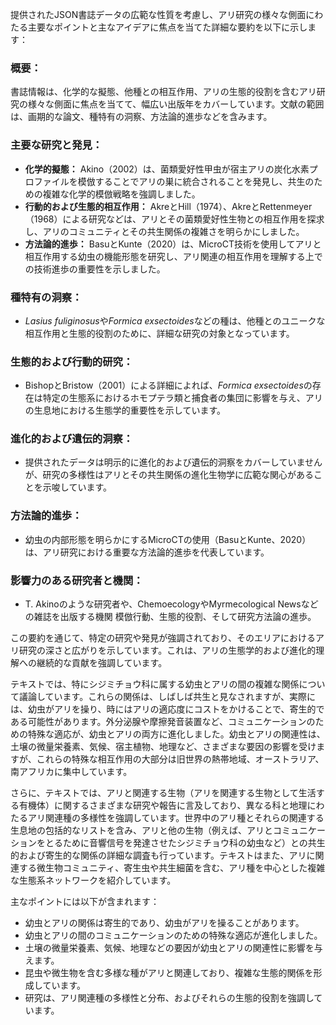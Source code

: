 提供されたJSON書誌データの広範な性質を考慮し、アリ研究の様々な側面にわたる主要なポイントと主なアイデアに焦点を当てた詳細な要約を以下に示します：

### 概要：
書誌情報は、化学的な擬態、他種との相互作用、アリの生態的役割を含むアリ研究の様々な側面に焦点を当てて、幅広い出版年をカバーしています。文献の範囲は、画期的な論文、種特有の洞察、方法論的進歩などを含みます。

### 主要な研究と発見：
- **化学的擬態：** Akino（2002）は、菌類愛好性甲虫が宿主アリの炭化水素プロファイルを模倣することでアリの巣に統合されることを発見し、共生のための複雑な化学的模倣戦略を強調しました。
- **行動的および生態的相互作用：** AkreとHill（1974）、AkreとRettenmeyer（1968）による研究などは、アリとその菌類愛好性生物との相互作用を探求し、アリのコミュニティとその共生関係の複雑さを明らかにしました。
- **方法論的進歩：** BasuとKunte（2020）は、MicroCT技術を使用してアリと相互作用する幼虫の機能形態を研究し、アリ関連の相互作用を理解する上での技術進歩の重要性を示しました。

### 種特有の洞察：
- *Lasius fuliginosus*や*Formica exsectoides*などの種は、他種とのユニークな相互作用と生態的役割のために、詳細な研究の対象となっています。

### 生態的および行動的研究：
- BishopとBristow（2001）による詳細によれば、*Formica exsectoides*の存在は特定の生態系におけるホモプテラ類と捕食者の集団に影響を与え、アリの生息地における生態学的重要性を示しています。

### 進化的および遺伝的洞察：
- 提供されたデータは明示的に進化的および遺伝的洞察をカバーしていませんが、研究の多様性はアリとその共生関係の進化生物学に広範な関心があることを示唆しています。

### 方法論的進歩：
- 幼虫の内部形態を明らかにするMicroCTの使用（BasuとKunte、2020）は、アリ研究における重要な方法論的進歩を代表しています。

### 影響力のある研究者と機関：
- T. Akinoのような研究者や、ChemoecologyやMyrmecological Newsなどの雑誌を出版する機関
模倣行動、生態的役割、そして研究方法論の進歩。

この要約を通じて、特定の研究や発見が強調されており、そのエリアにおけるアリ研究の深さと広がりを示しています。これは、アリの生態学的および進化的理解への継続的な貢献を強調しています。

テキストでは、特にシジミチョウ科に属する幼虫とアリの間の複雑な関係について議論しています。これらの関係は、しばしば共生と見なされますが、実際には、幼虫がアリを操り、時にはアリの適応度にコストをかけることで、寄生的である可能性があります。外分泌腺や摩擦発音装置など、コミュニケーションのための特殊な適応が、幼虫とアリの両方に進化しました。幼虫とアリの関連性は、土壌の微量栄養素、気候、宿主植物、地理など、さまざまな要因の影響を受けますが、これらの特殊な相互作用の大部分は旧世界の熱帯地域、オーストラリア、南アフリカに集中しています。

さらに、テキストでは、アリと関連する生物（アリを関連する生物として生活する有機体）に関するさまざまな研究や報告に言及しており、異なる科と地理にわたるアリ関連種の多様性を強調しています。世界中のアリ種とそれらの関連する生息地の包括的なリストを含み、アリと他の生物（例えば、アリとコミュニケーションをとるために音響信号を発達させたシジミチョウ科の幼虫など）との共生的および寄生的な関係の詳細な調査も行っています。テキストはまた、アリに関連する微生物コミュニティ、寄生虫や共生細菌を含む、アリ種を中心とした複雑な生態系ネットワークを紹介しています。

主なポイントには以下が含まれます：
- 幼虫とアリの関係は寄生的であり、幼虫がアリを操ることがあります。
- 幼虫とアリの間のコミュニケーションのための特殊な適応が進化しました。
- 土壌の微量栄養素、気候、地理などの要因が幼虫とアリの関連性に影響を与えます。
- 昆虫や微生物を含む多様な種がアリと関連しており、複雑な生態的関係を形成しています。
- 研究は、アリ関連種の多様性と分布、およびそれらの生態的役割を強調しています。